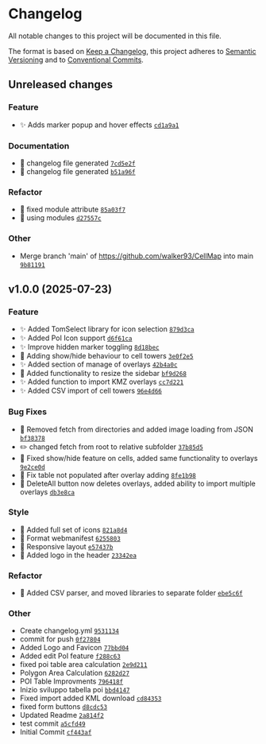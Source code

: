 # Changelog

All notable changes to this project will be documented in this file.

The format is based on [Keep a Changelog](https://keepachangelog.com/en/1.0.0/), this project adheres to [Semantic Versioning](https://semver.org/spec/v2.0.0.html) and to [Conventional Commits](https://www.conventionalcommits.org/en/v1.0.0/).

## Unreleased changes

### Feature
- :sparkles: Adds marker popup and hover effects [`cd1a9a1`](https://github.com/walker93/CellMap/commit/cd1a9a1)

### Documentation
- :robot: changelog file generated [`7cd5e2f`](https://github.com/walker93/CellMap/commit/7cd5e2f)
- :robot: changelog file generated [`b51a96f`](https://github.com/walker93/CellMap/commit/b51a96f)

### Refactor
- :rocket: fixed module attribute [`85a03f7`](https://github.com/walker93/CellMap/commit/85a03f7)
- :rocket: using modules [`d27557c`](https://github.com/walker93/CellMap/commit/d27557c)

### Other
- Merge branch 'main' of https://github.com/walker93/CellMap into main [`9b81191`](https://github.com/walker93/CellMap/commit/9b81191)

## v1.0.0 (2025-07-23)

### Feature
- :sparkles: Added TomSelect library for icon selection [`879d3ca`](https://github.com/walker93/CellMap/commit/879d3ca)
- :sparkles: Added PoI Icon support [`d6f61ca`](https://github.com/walker93/CellMap/commit/d6f61ca)
- :sparkles: Improve hidden marker toggling [`8d18bec`](https://github.com/walker93/CellMap/commit/8d18bec)
- :construction: Adding show/hide behaviour to cell towers [`3e0f2e5`](https://github.com/walker93/CellMap/commit/3e0f2e5)
- :sparkles: Added section of manage of overlays [`42b4a0c`](https://github.com/walker93/CellMap/commit/42b4a0c)
- :lipstick: Added functionality to resize the sidebar [`bf9d268`](https://github.com/walker93/CellMap/commit/bf9d268)
- :sparkles: Added function to import KMZ overlays [`cc7d221`](https://github.com/walker93/CellMap/commit/cc7d221)
- :sparkles: Added CSV import of cell towers [`96e4d66`](https://github.com/walker93/CellMap/commit/96e4d66)

### Bug Fixes
- :bug: Removed fetch from directories and added image loading from JSON [`bf38378`](https://github.com/walker93/CellMap/commit/bf38378)
- :pencil2: changed fetch from root to relative subfolder [`37b85d5`](https://github.com/walker93/CellMap/commit/37b85d5)
- :bug: Fixed show/hide feature on cells, added same functionality to overlays [`9e2ce0d`](https://github.com/walker93/CellMap/commit/9e2ce0d)
- :bug: Fix table not populated after overlay adding [`8fe1b98`](https://github.com/walker93/CellMap/commit/8fe1b98)
- :bug: DeleteAll button now deletes overlays, added ability to import multiple overlays [`db3e8ca`](https://github.com/walker93/CellMap/commit/db3e8ca)

### Style
- :lipstick: Added full set of icons [`821a8d4`](https://github.com/walker93/CellMap/commit/821a8d4)
- :art: Format webmanifest [`6255803`](https://github.com/walker93/CellMap/commit/6255803)
- :lipstick: Responsive layout [`e57437b`](https://github.com/walker93/CellMap/commit/e57437b)
- :lipstick: Added logo in the header [`23342ea`](https://github.com/walker93/CellMap/commit/23342ea)

### Refactor
- :hammer: Added CSV parser, and moved libraries to separate folder [`ebe5c6f`](https://github.com/walker93/CellMap/commit/ebe5c6f)

### Other
- Create changelog.yml [`9531134`](https://github.com/walker93/CellMap/commit/9531134)
- commit for push [`0f27804`](https://github.com/walker93/CellMap/commit/0f27804)
- Added Logo and Favicon [`77bbd04`](https://github.com/walker93/CellMap/commit/77bbd04)
- Added edit PoI feature [`f288c63`](https://github.com/walker93/CellMap/commit/f288c63)
- fixed poi table area calculation [`2e9d211`](https://github.com/walker93/CellMap/commit/2e9d211)
- Polygon Area Calculation [`6282d27`](https://github.com/walker93/CellMap/commit/6282d27)
- POI Table Improvments [`796418f`](https://github.com/walker93/CellMap/commit/796418f)
- Inizio sviluppo tabella poi [`bbd4147`](https://github.com/walker93/CellMap/commit/bbd4147)
- Fixed import added KML download [`cd84353`](https://github.com/walker93/CellMap/commit/cd84353)
- fixed form buttons [`d8cdc53`](https://github.com/walker93/CellMap/commit/d8cdc53)
- Updated Readme [`2a814f2`](https://github.com/walker93/CellMap/commit/2a814f2)
- test commit [`a5cfd49`](https://github.com/walker93/CellMap/commit/a5cfd49)
- Initial Commit [`cf443af`](https://github.com/walker93/CellMap/commit/cf443af)


